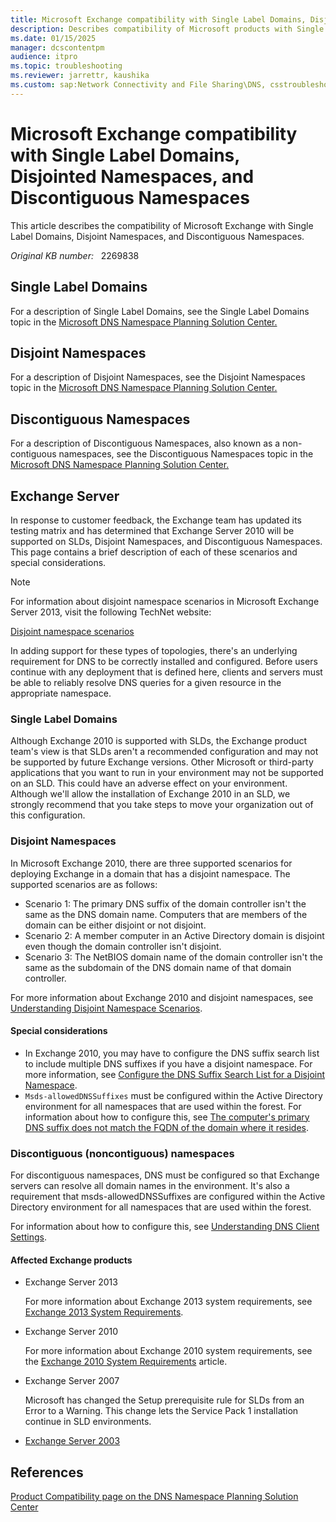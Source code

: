 ```yaml
---
title: Microsoft Exchange compatibility with Single Label Domains, Disjointed Namespaces, and Discontiguous Namespaces
description: Describes compatibility of Microsoft products with Single Label Domains, Disjoint Namespaces, and Discontiguous Namespaces.
ms.date: 01/15/2025
manager: dcscontentpm
audience: itpro
ms.topic: troubleshooting
ms.reviewer: jarrettr, kaushika
ms.custom: sap:Network Connectivity and File Sharing\DNS, csstroubleshoot
---
```

# Microsoft Exchange compatibility with Single Label Domains, Disjointed Namespaces, and Discontiguous Namespaces

This article describes the compatibility of Microsoft Exchange with Single Label Domains, Disjoint Namespaces, and Discontiguous Namespaces.

_Original KB number:_ &nbsp; 2269838

## Single Label Domains

For a description of Single Label Domains, see the Single Label Domains topic in the [Microsoft DNS Namespace Planning Solution Center.](dns-namespace-design.md)

## Disjoint Namespaces

For a description of Disjoint Namespaces, see the Disjoint Namespaces topic in the [Microsoft DNS Namespace Planning Solution Center.](dns-namespace-design.md)

## Discontiguous Namespaces

For a description of Discontiguous Namespaces, also known as a non-contiguous namespaces, see the Discontiguous Namespaces topic in the [Microsoft DNS Namespace Planning Solution Center.](dns-namespace-design.md)

## Exchange Server

In response to customer feedback, the Exchange team has updated its testing matrix and has determined that Exchange Server 2010 will be supported on SLDs, Disjoint Namespaces, and Discontiguous Namespaces. This page contains a brief description of each of these scenarios and special considerations.

> [!NOTE]
> For information about disjoint namespace scenarios in Microsoft Exchange Server 2013, visit the following TechNet website:

[Disjoint namespace scenarios](/exchange/disjoint-namespace-scenarios-exchange-2013-help)

In adding support for these types of topologies, there's an underlying requirement for DNS to be correctly installed and configured. Before users continue with any deployment that is defined here, clients and servers must be able to reliably resolve DNS queries for a given resource in the appropriate namespace.

### Single Label Domains

Although Exchange 2010 is supported with SLDs, the Exchange product team's view is that SLDs aren't a recommended configuration and may not be supported by future Exchange versions. Other Microsoft or third-party applications that you want to run in your environment may not be supported on an SLD. This could have an adverse effect on your environment. Although we'll allow the installation of Exchange 2010 in an SLD, we strongly recommend that you take steps to move your organization out of this configuration.

### Disjoint Namespaces

In Microsoft Exchange 2010, there are three supported scenarios for deploying Exchange in a domain that has a disjoint namespace. The supported scenarios are as follows:

- Scenario 1: The primary DNS suffix of the domain controller isn't the same as the DNS domain name. Computers that are members of the domain can be either disjoint or not disjoint.
- Scenario 2: A member computer in an Active Directory domain is disjoint even though the domain controller isn't disjoint.
- Scenario 3: The NetBIOS domain name of the domain controller isn't the same as the subdomain of the DNS domain name of that domain controller.

For more information about Exchange 2010 and disjoint namespaces, see [Understanding Disjoint Namespace Scenarios](/previous-versions/exchange-server/exchange-140/bb676377(v=exchg.140)).

#### Special considerations

- In Exchange 2010, you may have to configure the DNS suffix search list to include multiple DNS suffixes if you have a disjoint namespace. For more information, see [Configure the DNS Suffix Search List for a Disjoint Namespace](/previous-versions/exchange-server/exchange-140/bb847901(v=exchg.140)).
- `Msds-allowedDNSSuffixes` must be configured within the Active Directory environment for all namespaces that are used within the forest. For information about how to configure this, see [The computer's primary DNS suffix does not match the FQDN of the domain where it resides](/previous-versions/office/exchange-server-analyzer/aa998420(v=exchg.80)).

### Discontiguous (noncontiguous) namespaces

For discontiguous namespaces, DNS must be configured so that Exchange servers can resolve all domain names in the environment. It's also a requirement that msds-allowedDNSSuffixes are configured within the Active Directory environment for all namespaces that are used within the forest.

For information about how to configure this, see [Understanding DNS Client Settings](/previous-versions/windows/it-pro/windows-server-2008-R2-and-2008/cc754152(v=ws.11)).

#### Affected Exchange products

- Exchange Server 2013

    For more information about Exchange 2013 system requirements, see [Exchange 2013 System Requirements](/exchange/exchange-2013-system-requirements-exchange-2013-help?).
- Exchange Server 2010

    For more information about Exchange 2010 system requirements, see the [Exchange 2010 System Requirements](/previous-versions/exchange-server/exchange-140/aa996719(v=exchg.140)) article.
- Exchange Server 2007

    Microsoft has changed the Setup prerequisite rule for SLDs from an Error to a Warning. This change lets the Service Pack 1 installation continue in SLD environments.

- [Exchange Server 2003](/previous-versions/tn-archive/bb123872(v=exchg.65))

## References

[Product Compatibility page on the DNS Namespace Planning Solution Center](dns-namespace-design.md)
